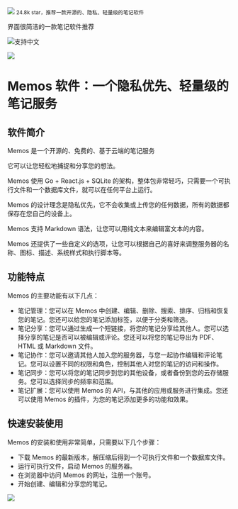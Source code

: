<img src="/assets/image/240219-memos-2.png" style="max-width: 70%; height: auto;">
<small>24.8k star，推荐一款开源的、隐私、轻量级的笔记软件</small>


界面很简洁的一款笔记软件推荐


![支持中文](/assets/image/240219-memos-1.png)


![](/assets/image/240219-memos-2.png)


# Memos 软件：一个隐私优先、轻量级的笔记服务

## 软件简介

Memos 是一个开源的、免费的、基于云端的笔记服务

它可以让您轻松地捕捉和分享您的想法。

Memos 使用 Go + React.js + SQLite 的架构，整体包非常轻巧，只需要一个可执行文件和一个数据库文件，就可以在任何平台上运行。

Memos 的设计理念是隐私优先，它不会收集或上传您的任何数据，所有的数据都保存在您自己的设备上。

Memos 支持 Markdown 语法，让您可以用纯文本来编辑富文本的内容。

Memos 还提供了一些自定义的选项，让您可以根据自己的喜好来调整服务器的名称、图标、描述、系统样式和执行脚本等。

## 功能特点

Memos 的主要功能有以下几点：

- 笔记管理：您可以在 Memos 中创建、编辑、删除、搜索、排序、归档和恢复您的笔记。您还可以给您的笔记添加标签，以便于分类和筛选。
- 笔记分享：您可以通过生成一个短链接，将您的笔记分享给其他人。您可以选择分享的笔记是否可以被编辑或评论。您还可以将您的笔记导出为 PDF、HTML 或 Markdown 文件。
- 笔记协作：您可以邀请其他人加入您的服务器，与您一起协作编辑和评论笔记。您可以设置不同的权限和角色，控制其他人对您的笔记的访问和操作。
- 笔记同步：您可以将您的笔记同步到您的其他设备，或者备份到您的云存储服务。您可以选择同步的频率和范围。
- 笔记扩展：您可以使用 Memos 的 API，与其他的应用或服务进行集成。您还可以使用 Memos 的插件，为您的笔记添加更多的功能和效果。

## 快速安装使用

Memos 的安装和使用非常简单，只需要以下几个步骤：

- 下载 Memos 的最新版本，解压缩后得到一个可执行文件和一个数据库文件。
- 运行可执行文件，启动 Memos 的服务器。
- 在浏览器中访问 Memos 的网址，注册一个账号。
- 开始创建、编辑和分享您的笔记。

![](/assets/image/240219-memos-3.png)
